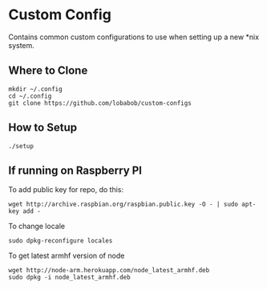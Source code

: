 # Custom Config

Contains common custom configurations to use when setting up a new *nix system.

## Where to Clone

```
mkdir ~/.config
cd ~/.config
git clone https://github.com/lobabob/custom-configs
```

## How to Setup

```
./setup
```

## If running on Raspberry PI

To add public key for repo, do this:
```
wget http://archive.raspbian.org/raspbian.public.key -O - | sudo apt-key add -
```

To change locale
```
sudo dpkg-reconfigure locales
```

To get latest armhf version of node
```
wget http://node-arm.herokuapp.com/node_latest_armhf.deb
sudo dpkg -i node_latest_armhf.deb
```


